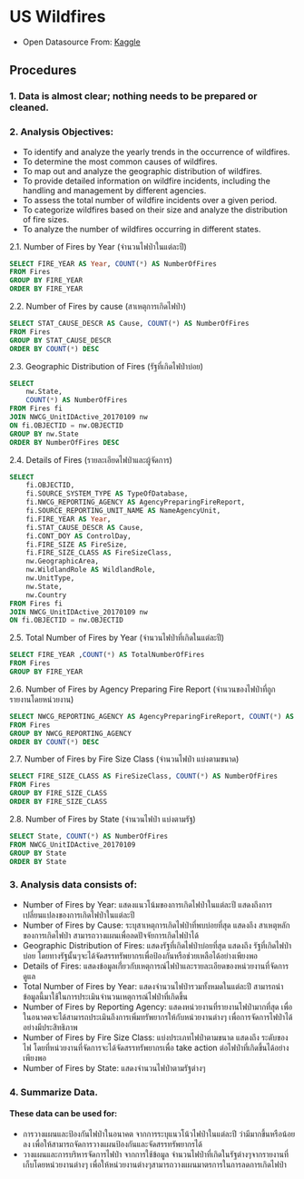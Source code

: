 # US Wildfires
- Open Datasource From: [Kaggle](https://www.kaggle.com/datasets/rtatman/188-million-us-wildfires)

## Procedures
### 1. Data is almost clear; nothing needs to be prepared or cleaned.
### 2. Analysis Objectives:
- To identify and analyze the yearly trends in the occurrence of wildfires.
- To determine the most common causes of wildfires.
- To map out and analyze the geographic distribution of wildfires.
- To provide detailed information on wildfire incidents, including the handling and management by different agencies.
- To assess the total number of wildfire incidents over a given period.
- To categorize wildfires based on their size and analyze the distribution of fire sizes.
- To analyze the number of wildfires occurring in different states.


2.1. Number of Fires by Year (จำนวนไฟป่าในแต่ละปี)
```sql
SELECT FIRE_YEAR AS Year, COUNT(*) AS NumberOfFires
FROM Fires
GROUP BY FIRE_YEAR
ORDER BY FIRE_YEAR
```

2.2. Number of Fires by cause (สาเหตุการเกิดไฟป่า)
```sql
SELECT STAT_CAUSE_DESCR AS Cause, COUNT(*) AS NumberOfFires
FROM Fires
GROUP BY STAT_CAUSE_DESCR
ORDER BY COUNT(*) DESC
```

2.3. Geographic Distribution of Fires (รัฐที่เกิดไฟป่าบ่อย)
```sql
SELECT
    nw.State,
    COUNT(*) AS NumberOfFires
FROM Fires fi
JOIN NWCG_UnitIDActive_20170109 nw
ON fi.OBJECTID = nw.OBJECTID
GROUP BY nw.State
ORDER BY NumberOfFires DESC
```

2.4. Details of Fires (รายละเอียดไฟป่าและผู้จัดการ)
```sql
SELECT
    fi.OBJECTID,
    fi.SOURCE_SYSTEM_TYPE AS TypeOfDatabase,
    fi.NWCG_REPORTING_AGENCY AS AgencyPreparingFireReport,
    fi.SOURCE_REPORTING_UNIT_NAME AS NameAgencyUnit,
    fi.FIRE_YEAR AS Year,
    fi.STAT_CAUSE_DESCR AS Cause,
    fi.CONT_DOY AS ControlDay,
    fi.FIRE_SIZE AS FireSize,
    fi.FIRE_SIZE_CLASS AS FireSizeClass,
    nw.GeographicArea,
    nw.WildlandRole AS WildlandRole,
    nw.UnitType,
    nw.State,
    nw.Country
FROM Fires fi
JOIN NWCG_UnitIDActive_20170109 nw
ON fi.OBJECTID = nw.OBJECTID
```

2.5. Total Number of Fires by Year (จำนวนไฟป่าที่เกิดในแต่ละปี)
```sql
SELECT FIRE_YEAR ,COUNT(*) AS TotalNumberOfFires
FROM Fires
GROUP BY FIRE_YEAR
```

2.6. Number of Fires by Agency Preparing Fire Report (จำนวนของไฟป่าที่ถูกรายงานโดยหน่วยงาน)
```sql
SELECT NWCG_REPORTING_AGENCY AS AgencyPreparingFireReport, COUNT(*) AS NumberOfFires
FROM Fires
GROUP BY NWCG_REPORTING_AGENCY
ORDER BY COUNT(*) DESC
```

2.7. Number of Fires by Fire Size Class (จำนวนไฟป่า แบ่งตามขนาด)
```sql
SELECT FIRE_SIZE_CLASS AS FireSizeClass, COUNT(*) AS NumberOfFires
FROM Fires
GROUP BY FIRE_SIZE_CLASS
ORDER BY FIRE_SIZE_CLASS
```

2.8. Number of Fires by State (จำนวนไฟป่า แบ่งตามรัฐ)
```sql
SELECT State, COUNT(*) AS NumberOfFires
FROM NWCG_UnitIDActive_20170109
GROUP BY State
ORDER BY State
```
### 3. Analysis data consists of:
- Number of Fires by Year: แสดงแนวโน้มของการเกิดไฟป่าในแต่ละปี แสดงถึงการเปลี่ยนแปลงของการเกิดไฟป่าในแต่ละปี
- Number of Fires by Cause: ระบุสาเหตุการเกิดไฟป่าที่พบบ่อยที่สุด แสดงถึง สาเหตุหลักของการเกิดไฟป่า สามารถวางแผนเพื่อลดปัจจัยการเกิดไฟป่าได้
- Geographic Distribution of Fires: แสดงรัฐที่เกิดไฟป่าบ่อยที่สุด แสดงถึง รัฐที่เกิดไฟป่าบ่อย โดยทางรัฐนั้นๆจะได้จัดสรรทรัพยากรเพื่อป้องกันหรือช่วยเหลือได้อย่างเพียงพอ
- Details of Fires: แสดงข้อมูลเกี่่ยวกับเหตุการณ์ไฟป่าและรายละเอียดของหน่วยงานที่จัดการดูแล
- Total Number of Fires by Year: แสดงจำนวนไฟป่ารวมทั้งหมดในแต่ละปี สามารถนำข้อมูลนี้มาใช้ในการประเมินจำนวนเหตุการณ์ไฟป่าที่เกิดขึ้น
- Number of Fires by Reporting Agency: แสดงหน่วยงานที่รายงานไฟป่ามากที่สุด เพื่อในอนาคตจะได้สามารถประเมินถึงการเพิ่มทรัพยากรให้กับหน่วยงานต่างๆ เพื่อการจัดการไฟป่าได้อย่างมีประสิทธิภาพ
- Number of Fires by Fire Size Class: แบ่งประเภทไฟป่าตามขนาด แสดงถึง ระดับของไฟ โดยที่หน่วยงานที่จัดการจะได้จัดสรรทรัพยากรเพื่อ take action ต่อไฟป่าที่เกิดขึ้นได้อย่างเพียงพอ
- Number of Fires by State: แสดงจำนวนไฟป่าตามรัฐต่างๆ

### 4. Summarize Data.
#### These data can be used for:
- การวางแผนและป้องกันไฟป่าในอนาคต จากการระบุแนวโน้วไฟป่าในแต่ละปี ว่ามีมากขึ้นหรือน้อยลง เพื่อให้สามารถจัดการวางแผนป้องกันและจัดสรรทรัพยากรได้
- วางแผนและการบริหารจัดการไฟป่า จากการใช้ข้อมูล จำนวนไฟป่าที่เกิดในรัฐต่างๆจากรายงานที่เก็บโดยหน่วยงานต่างๆ เพื่อให้หน่วยงานต่างๆสามารถวางแผนมาตรการในการลดการเกิดไฟป่า

